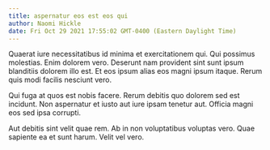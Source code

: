 ```yaml
---
title: aspernatur eos est eos qui
author: Naomi Hickle
date: Fri Oct 29 2021 17:55:02 GMT-0400 (Eastern Daylight Time)
---
```

Quaerat iure necessitatibus id minima et exercitationem qui. Qui possimus molestias. Enim dolorem vero. Deserunt nam provident sint sunt ipsum blanditiis dolorem illo est. Et eos ipsum alias eos magni ipsum itaque. Rerum quis modi facilis nesciunt vero.

 Qui fuga at quos est nobis facere. Rerum debitis quo dolorem sed est incidunt. Non aspernatur et iusto aut iure ipsam tenetur aut. Officia magni eos sed ipsa corrupti.

 Aut debitis sint velit quae rem. Ab in non voluptatibus voluptas vero. Quae sapiente ea et sunt harum. Velit vel vero.